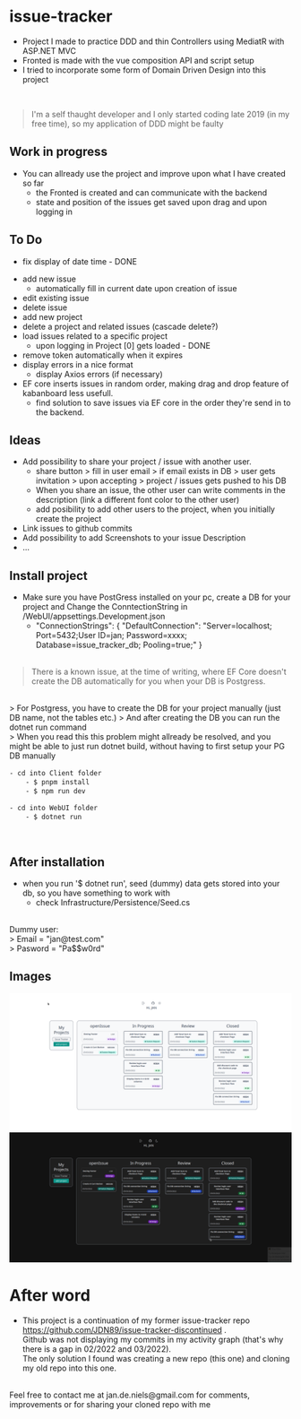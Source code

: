 # issue-tracker
- Project I made to practice DDD and thin Controllers using MediatR with ASP.NET MVC
- Fronted is made with the vue composition API and script setup
- I tried to incorporate some form of Domain Driven Design into this project

<br/>

> I'm a self thaught developer and I only started coding late 2019 (in my free time), so my application of DDD might be faulty 

## Work in progress
- You can allready use the project and improve upon what I have created so far
   - the Fronted is created and can communicate with the backend
   - state and position of the issues get saved upon drag and upon logging in
##  To Do
- fix display of date time - DONE
    > 
- add new issue
    - automatically fill in current date upon creation of issue
- edit existing issue
- delete issue
- add new project
- delete a project and related issues (cascade delete?)
- load issues related to a specific project
    - upon logging in Project [0] gets loaded - DONE
- remove token automatically when it expires
- display errors in a nice format
    - display Axios errors (if necessary)
 - EF core inserts issues in random order, making drag and drop feature of kabanboard less usefull. 
   - find solution to save issues via EF core in the order they're send in to the backend.

## Ideas
 - Add possibility to share your project / issue with another user.
    - share button > fill in user email > if email exists in DB > user gets invitation > upon accepting > project / issues gets pushed to his DB
    - When you share an issue, the other user  can write comments in the description (link a different font color to the other user)
    - add posibility to add  other users to the project, when you initially create the project
 - Link issues to github commits
 - Add possibility to add Screenshots to your issue Description
 - ...


## Install project
- Make sure you have PostGress installed on your pc, create a DB for your project and Change the ConntectionString in /WebUI/appsettings.Development.json
    - "ConnectionStrings": {
    "DefaultConnection": "Server=localhost; Port=5432;User ID=jan; Password=xxxx; Database=issue_tracker_db; Pooling=true;"
  }
  <br/>
 > There is a known issue, at the time of writing, where EF Core doesn't create the DB automatically for you when your DB is Postgress. 
 <br/>
  > For Postgress, you have to create the DB for your project manually (just DB name, not the tables etc.)
  > And after creating the DB you can run the dotnet run command
  <br/>
    > When you read this this problem might allready be resolved, and you might be able to just run dotnet build, without having to first setup your PG DB manually

```
- cd into Client folder 
    - $ pnpm install 
    - $ npm run dev
```

```
- cd into WebUI folder
    - $ dotnet run

```
<br />

## After installation
- when you run '$ dotnet run', seed (dummy) data gets stored into your db, so you have something to work with
    - check Infrastructure/Persistence/Seed.cs
<br/>
Dummy user:
<br/>
>  Email = "jan@test.com"
<br/>
> Pasword = "Pa$$w0rd"

## Images

![image](https://github.com/JDN89/vue-dotnet-issue-tracker/blob/main/ReadMeImages/issue-tracker-light.png)
![image](https://github.com/JDN89/vue-dotnet-issue-tracker/blob/main/ReadMeImages/issue-tracker-dark.png)


# After word
- This project is a continuation of my former issue-tracker repo https://github.com/JDN89/issue-tracker-discontinued .
<br/> Github was not displaying my commits in my activity graph (that's why there is a gap in 02/2022 and 03/2022). 
<br/> The only solution I found was creating a new repo (this one) and cloning my old repo into this one.


<br/> 
Feel free to contact me at jan.de.niels@gmail.com for comments, improvements or for sharing your cloned repo with me 
    
